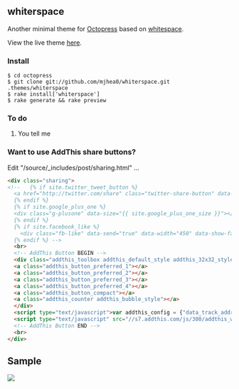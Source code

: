 ## whiterspace

Another minimal theme for [Octopress](http://octopress.org) based on [whitespace](https://github.com/lucaslew/whitespace).

View the live theme [here](http://mherman.org/whiterspace/).

### Install

```shell
$ cd octopress
$ git clone git://github.com/mjhea0/whiterspace.git .themes/whiterspace
$ rake install['whiterspace']
$ rake generate && rake preview
```

### To do

1. You tell me

### Want to use AddThis share buttons?

Edit "/source/_includes/post/sharing.html" ...

```html
<div class="sharing">
<!--   {% if site.twitter_tweet_button %}
  <a href="http://twitter.com/share" class="twitter-share-button" data-url="{{ site.url }}{{ page.url }}" data-via="{{ site.twitter_user }}" data-counturl="{{ site.url }}{{ page.url }}" >Tweet</a>
  {% endif %}
  {% if site.google_plus_one %}
  <div class="g-plusone" data-size="{{ site.google_plus_one_size }}"></div>
  {% endif %}
  {% if site.facebook_like %}
    <div class="fb-like" data-send="true" data-width="450" data-show-faces="false"></div>
  {% endif %} -->
  <br>
  <!-- AddThis Button BEGIN -->
  <div class="addthis_toolbox addthis_default_style addthis_32x32_style">
  <a class="addthis_button_preferred_1"></a>
  <a class="addthis_button_preferred_2"></a>
  <a class="addthis_button_preferred_3"></a>
  <a class="addthis_button_preferred_4"></a>
  <a class="addthis_button_compact"></a>
  <a class="addthis_counter addthis_bubble_style"></a>
  </div>
  <script type="text/javascript">var addthis_config = {"data_track_addressbar":true};</script>
  <script type="text/javascript" src="//s7.addthis.com/js/300/addthis_widget.js#pubid=YOUR_ID_GOES_HERE"></script>
  <!-- AddThis Button END -->
  <br>
</div>
```

## Sample

![](https://github.com/mjhea0/whiterspace/blob/sample/sample.png)
